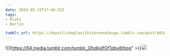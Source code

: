 ```yaml
---
date: 2010-05-15T17:49:31Z
tags:
- Klotz
- Berlin

tumblr_url: https://haesslicheplastiktiereundzeugs.tumblr.com/post/601851314
---
```

![](https://64.media.tumblr.com/tumblr_l2hdkslfOf1qbu6ttjpg" >}}![](https://64.media.tumblr.com/tumblr_l2hdl4krM31qbu6tt.jpg)

